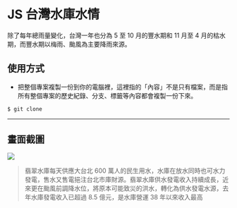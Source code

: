 # JS 台灣水庫水情

除了每年總雨量變化，台灣一年也分為 5 至 10 月的豐水期和 11 月至 4 月的枯水期，而豐水期以梅雨、颱風為主要降雨來源。

## 使用方式
- 把整個專案複製一份到你的電腦裡，這裡指的「內容」不是只有檔案，而是指所有整個專案的歷史紀錄、分支、標籤等內容都會複製一份下來。
```sh
$ git clone
```

----

## 畫面截圖
![](https://i.imgur.com/IV1QjUU.png)
> 翡翠水庫每天供應大台北 600 萬人的民生用水，水庫在放水同時也可水力發電，售水又售電挹注台北市庫財源。翡翠水庫供水發電收入持續成長，近來更在颱風前調降水位，將原本可能致災的洪水，轉化為供水發電水源，去年水庫發電收入已超過 8.5 億元，是水庫營運 38 年以來收入最高
